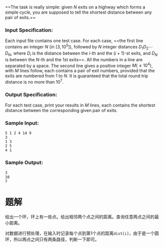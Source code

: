 ==The task is really simple: given $N$ exits on a highway which forms a simple cycle, you are supposed to tell the shortest distance between any pair of exits.==

### Input Specification:
Each input file contains one test case. For each case, ==the first line contains an integer $N$ (in $[3,10^5]$), followed by $N$ integer distances $D_1 D_2 ⋯ D_N$, where $D_i$ is the distance between the $i$-th and the $(i+1)$-st exits, and $D_N$ is between the $N$-th and the 1st exits==. All the numbers in a line are separated by a space. The second line gives a positive integer $M (≤10^4)$, with $M$ lines follow, each contains a pair of exit numbers, provided that the exits are numbered from 1 to $N$. It is guaranteed that the total round trip distance is no more than $10^7$.
### Output Specification:
For each test case, print your results in $M$ lines, each contains the shortest distance between the corresponding given pair of exits.
### Sample Input:
```
5 1 2 4 14 9
3
1 3
2 5
4 1
```
### Sample Output:

```
3
10
7
```
# 题解

给出一个环，环上有一些点。给出相邻两个点之间的距离。查询任意两点之间的最小距离。



对数据进行预处理，在输入时记录每个点到第1个点的距离`dist[i]`，由于是一个圆环，所以两点之间只有两条路径，判断一下即可。
